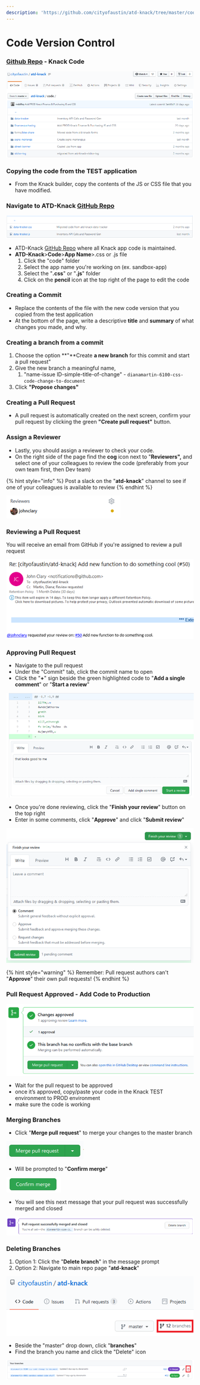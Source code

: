 ```yaml
---
description: 'https://github.com/cityofaustin/atd-knack/tree/master/code'
---
```


# Code Version Control

### [Github Repo](https://github.com/cityofaustin/atd-knack/tree/master/code) - Knack Code

![Main code folder of the app code](../.gitbook/assets/image%20%284%29.png)

### Copying the code from the TEST application

* From the Knack builder, copy the contents of the JS or CSS file that you have modified.

### Navigate to ATD-Knack [GitHub Repo](https://github.com/cityofaustin/atd-knack/tree/master/code) 

![Sub folder of data-tracker](../.gitbook/assets/image%20%283%29.png)

* ATD-Knack [GitHub Repo](https://github.com/cityofaustin/atd-knack/tree/master/code) where all Knack app code is maintained. 
* **ATD-Knack**&gt;**Code**&gt;**App Name**&gt;.css or .js file
  1. Click the "code" folder
  2. Select the app name you're working on \(ex. sandbox-app\)
  3. Select the "**.css**" or "**.js**" folder
  4. Click on the **pencil** icon at the top right of the page to edit the code

### Creating a Commit

* Replace the contents of the file with the new code version that you copied from the test application
* At the bottom of the page, write a descriptive **title** and **summary** of what changes you made, and why.

### Creating a branch from a commit

1. Choose the option **"**Create **a new branch** for this commit and start a pull request"
2. Give the new branch a meaningful name, 
   1. "name-issue ID-simple-title-of-change" - `dianamartin-6100-css-code-change-to-document`
3. Click **"Propose changes"**

### Creating a Pull Request

* A pull request is automatically created on the next screen, confirm your pull request by clicking the green **"Create pull request"** button.

### Assign a Reviewer

* Lastly, you should assign a reviewer to check your code. 
* On the right side of the page find the **cog** icon next to "**Reviewers",** and select one of your colleagues to review the code \(preferably from your own team first, then Dev team\)

{% hint style="info" %}
Post a slack on the "**atd-knack**" channel to see if one of your colleagues is available to review
{% endhint %}

![Example of a pull request with an assigned Reviewer](../.gitbook/assets/image%20%28160%29.png)

### Reviewing a Pull Request

You will receive an email from GitHub if you're assigned to review a pull request

![Example of email received when you&apos;ve been assigned](../.gitbook/assets/image%20%28157%29.png)

### Approving Pull Request

* Navigate to the pull request
* Under the "Commit" tab, click the commit name to open
* Click the "**+**" sign beside the green highlighted code to "**Add a single comment**" or "**Start a review**"

![](../.gitbook/assets/image%20%28159%29.png)

* Once you're done reviewing, click the "**Finish your review**" button on the top right
* Enter in some comments, click "**Approve**" and click "**Submit review**"

![](../.gitbook/assets/image%20%28161%29.png)

{% hint style="warning" %}
Remember: Pull request authors can't "**Approve**" their own pull requests!
{% endhint %}

### Pull Request Approved - Add Code to Production

![Example of &quot;Approved&quot; pull request](../.gitbook/assets/image%20%28169%29.png)

* Wait for the pull request to be approved
* once it’s approved, copy/paste your code in the Knack TEST environment to PROD environment
* make sure the code is working

### Merging Branches

* Click "**Merge pull request**" to merge your changes to the master branch

![](../.gitbook/assets/image%20%28165%29.png)

* Will be prompted to "**Confirm merge**"



![](../.gitbook/assets/image%20%28166%29.png)

* You will see this next message that your pull request was successfully merged and closed

![](../.gitbook/assets/image%20%28163%29.png)

### Deleting Branches

1. Option 1: Click the "**Delete branch**" in the message prompt
2. Option 2: Navigate to main repo page "**atd-knack**"

![](../.gitbook/assets/image%20%28167%29.png)

* Beside the "master" drop down, click "**branches**"
* Find the branch you name and click the "Delete" icon

![](../.gitbook/assets/image%20%28164%29.png)





